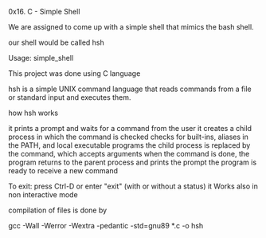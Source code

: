 0x16. C - Simple Shell

We are assigned to come up with a simple shell that mimics the bash shell.

our shell would be called hsh

Usage: simple_shell

This project was done using C language

hsh is a simple UNIX command language that reads commands from a file or standard input and executes them.

how hsh works

it prints a prompt and waits for a command from the user
it creates a child process in which the command is checked
checks for built-ins, aliases in the PATH, and local executable programs
the child process is replaced by the command, which accepts arguments
when the command is done, the program returns to the parent process and prints the prompt
the program is ready to receive a new command

To exit: press Ctrl-D or enter "exit" (with or without a status)
it Works also in non interactive mode

compilation of files is done by

gcc -Wall -Werror -Wextra -pedantic -std=gnu89 \*.c -o hsh
